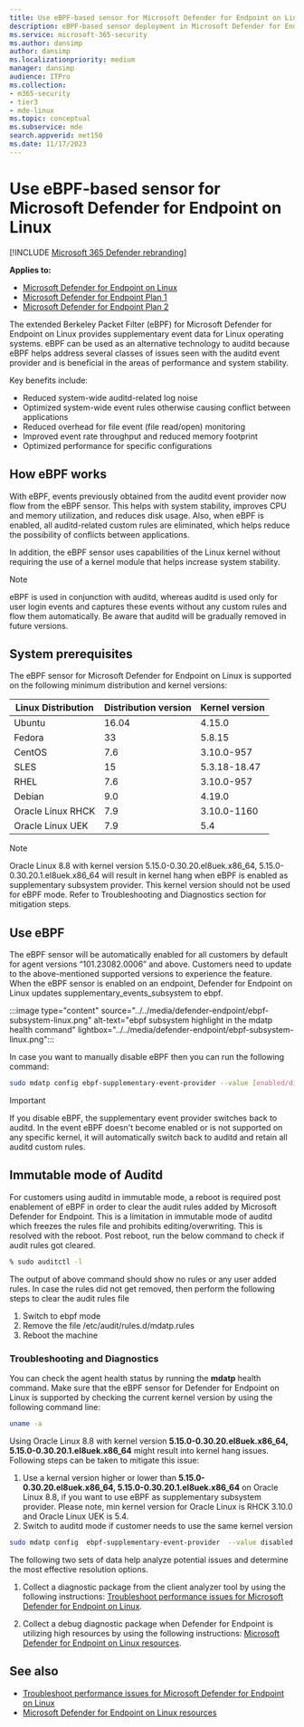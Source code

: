 ```yaml
---
title: Use eBPF-based sensor for Microsoft Defender for Endpoint on Linux
description: eBPF-based sensor deployment in Microsoft Defender for Endpoint on Linux.
ms.service: microsoft-365-security
ms.author: dansimp
author: dansimp
ms.localizationpriority: medium
manager: dansimp
audience: ITPro
ms.collection:
- m365-security
- tier3
- mde-linux
ms.topic: conceptual
ms.subservice: mde
search.appverid: met150
ms.date: 11/17/2023
---
```


# Use eBPF-based sensor for Microsoft Defender for Endpoint on Linux

[!INCLUDE [Microsoft 365 Defender rebranding](../../includes/microsoft-defender.md)]

**Applies to:**

- [Microsoft Defender for Endpoint on Linux](microsoft-defender-endpoint-linux.md)
- [Microsoft Defender for Endpoint Plan 1](https://go.microsoft.com/fwlink/p/?linkid=2154037)
- [Microsoft Defender for Endpoint Plan 2](https://go.microsoft.com/fwlink/p/?linkid=2154037)

The extended Berkeley Packet Filter (eBPF) for Microsoft Defender for Endpoint on Linux provides supplementary event data for Linux operating systems. eBPF can be used as an alternative technology to auditd because eBPF helps address several classes of issues seen with the auditd event provider and is beneficial in the areas of performance and system stability.

Key benefits include:

- Reduced system-wide auditd-related log noise
- Optimized system-wide event rules otherwise causing conflict between applications
- Reduced overhead for file event (file read/open) monitoring
- Improved event rate throughput and reduced memory footprint
- Optimized performance for specific configurations

## How eBPF works

With eBPF, events previously obtained from the auditd event provider now flow from the eBPF sensor. This helps with system stability, improves CPU and memory utilization, and reduces disk usage. Also, when eBPF is enabled, all auditd-related custom rules are eliminated, which helps reduce the possibility of conflicts between applications.

In addition, the eBPF sensor uses capabilities of the Linux kernel without requiring the use of a kernel module that helps increase system stability.

> [!NOTE]
> eBPF is used in conjunction with auditd, whereas auditd is used only for user login events and captures these events without any custom rules and flow them automatically. Be aware that auditd will be gradually removed in future versions.

## System prerequisites

The eBPF sensor for Microsoft Defender for Endpoint on Linux is supported on the following minimum distribution and kernel versions:

| Linux Distribution | Distribution version | Kernel version |
|--------------------|----------------------|----------------|
| Ubuntu             | 16.04                | 4.15.0         |
| Fedora             | 33                   | 5.8.15         |
| CentOS             | 7.6                  | 3.10.0-957     |
| SLES               | 15                   | 5.3.18-18.47   |
| RHEL               | 7.6                  | 3.10.0-957     |
| Debian             | 9.0                  | 4.19.0         |
| Oracle Linux RHCK  | 7.9                  | 3.10.0-1160    |
| Oracle Linux UEK   | 7.9                  | 5.4            |

> [!NOTE]
> Oracle Linux 8.8 with kernel version 5.15.0-0.30.20.el8uek.x86_64, 5.15.0-0.30.20.1.el8uek.x86_64 will result in kernel hang when eBPF is enabled as supplementary subsystem    provider. This kernel version should not be used for eBPF mode. Refer to Troubleshooting and Diagnostics section for mitigation steps.

## Use eBPF

The eBPF sensor will be automatically enabled for all customers by default for agent versions “101.23082.0006” and above. Customers need to update to the above-mentioned supported versions to experience the feature. When the eBPF sensor is enabled on an endpoint, Defender for Endpoint on Linux updates supplementary_events_subsystem to ebpf.

:::image type="content" source="../../media/defender-endpoint/ebpf-subsystem-linux.png" alt-text="ebpf subsystem highlight in the mdatp health command" lightbox="../../media/defender-endpoint/ebpf-subsystem-linux.png":::

In case you want to manually disable eBPF then you can run the following command:

```bash
sudo mdatp config ebpf-supplementary-event-provider --value [enabled/disabled]
```
> [!IMPORTANT]
> If you disable eBPF, the supplementary event provider switches back to auditd.
> In the event eBPF doesn't become enabled or is not supported on any specific kernel, it will automatically switch back to auditd and retain all auditd custom rules. 

## Immutable mode of Auditd
For customers using auditd in immutable mode, a reboot is required post enablement of eBPF in order to clear the audit rules added by Microsoft Defender for Endpoint. This is a limitation in immutable mode of auditd which freezes the rules file and prohibits editing/overwriting. This is resolved with the reboot.
Post reboot, run the below command to check if audit rules got cleared.
```bash
% sudo auditctl -l
```
The output of above command should show no rules or any user added rules. In case the rules did not get removed, then perform the following steps to clear the audit rules file
  1. Switch to ebpf mode
  2. Remove the file /etc/audit/rules.d/mdatp.rules
  3. Reboot the machine

### Troubleshooting and Diagnostics

You can check the agent health status by running the **mdatp** health command. Make sure that the eBPF sensor for Defender for Endpoint on Linux is supported by checking the current kernel version by using the following command line:

```bash
uname -a
```

Using Oracle Linux 8.8 with kernel version **5.15.0-0.30.20.el8uek.x86_64, 5.15.0-0.30.20.1.el8uek.x86_64** might result into kernel hang issues. Following steps can be taken to mitigate this issue:    
 
1. Use a kernal version higher or lower than **5.15.0-0.30.20.el8uek.x86_64, 5.15.0-0.30.20.1.el8uek.x86_64** on Oracle Linux 8.8,  if you want to use eBPF as supplementary subsystem provider. Please note, min kernel version for Oracle Linux is RHCK 3.10.0 and Oracle Linux UEK is 5.4. 
2. Switch to auditd mode if customer needs to use the same kernel version
```bash
sudo mdatp config  ebpf-supplementary-event-provider  --value disabled
```
The following two sets of data help analyze potential issues and determine the most effective resolution options.

1. Collect a diagnostic package from the client analyzer tool by using the following instructions: [Troubleshoot performance issues for Microsoft Defender for Endpoint on Linux](linux-support-perf.md).

2. Collect a debug diagnostic package when Defender for Endpoint is utilizing high resources by using the following instructions: [Microsoft Defender for Endpoint on Linux resources](linux-resources.md#collect-diagnostic-information).


## See also

- [Troubleshoot performance issues for Microsoft Defender for Endpoint on Linux](linux-support-perf.md)
- [Microsoft Defender for Endpoint on Linux resources](linux-resources.md#collect-diagnostic-information)


